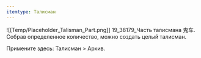```yaml
---
itemtype: Талисман
---
```

![[Temp/Placeholder_Talisman_Part.png]]
19_38179_Часть талисмана 鬼车. Собрав определенное количество, можно создать целый талисман.

Примените здесь: Талисман > Архив.
